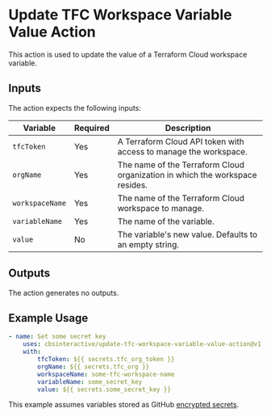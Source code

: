 # Update TFC Workspace Variable Value Action

This action is used to update the value of a Terraform Cloud workspace variable.

## Inputs

The action expects the following inputs:

| Variable        | Required | Description                                                                  |
| --------------- | -------- | ---------------------------------------------------------------------------- |
| `tfcToken`      | Yes      | A Terraform Cloud API token with access to manage the workspace.             |
| `orgName`       | Yes      | The name of the Terraform Cloud organization in which the workspace resides. |
| `workspaceName` | Yes      | The name of the Terraform Cloud workspace to manage.                         |
| `variableName`  | Yes      | The name of the variable.                                                    |
| `value`         | No       | The variable's new value. Defaults to an empty string.                       |

## Outputs

The action generates no outputs.

## Example Usage

```yaml
- name: Set some secret key
    uses: cbsinteractive/update-tfc-workspace-variable-value-action@v1
    with:
        tfcToken: ${{ secrets.tfc_org_token }}
        orgName: ${{ secrets.tfc_org }}
        workspaceName: some-tfc-workspace-name
        variableName: some_secret_key
        value: ${{ secrets.some_secret_key }}
```

This example assumes variables stored as GitHub [encrypted secrets][].

[encrypted secrets]: https://docs.github.com/en/actions/reference/encrypted-secrets
